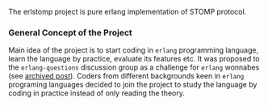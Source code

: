 The erlstomp project is pure erlang implementation of STOMP protocol.

### General Concept of the Project ###
Main idea of the project is to start coding in `erlang` programming language, learn the language by practice, evaluate its features etc. It was proposed to the `erlang-questions` discussion group as a challenge for `erlang` wonnabes (see [archived post](http://www.erlang.org/pipermail/erlang-questions/2007-September/029075.html)).  Coders from different backgrounds keen in `erlang` programing languages decided to join the project to study the language by coding in practice instead of only reading the theory.